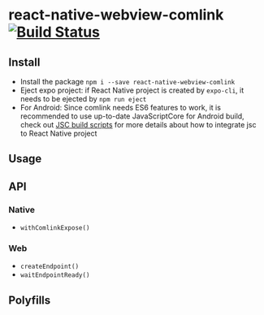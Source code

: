 # react-native-webview-comlink [![Build Status](https://travis-ci.org/rocwind/react-native-webview-comlink.svg?branch=master)](https://travis-ci.org/rocwind/react-native-webview-comlink)

## Install
* Install the package `npm i --save react-native-webview-comlink`
* Eject expo project: if React Native project is created by `expo-cli`, it needs to be ejected by `npm run eject`
* For Android: Since comlink needs ES6 features to work, it is recommended to use up-to-date JavaScriptCore for Android build, check out [JSC build scripts](https://github.com/react-native-community/jsc-android-buildscripts) for more details about how to integrate jsc to React Native project

## Usage
<TODO>

## API
### Native
* `withComlinkExpose()`

### Web
* `createEndpoint()`
* `waitEndpointReady()`

## Polyfills
